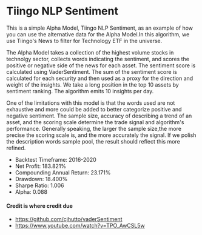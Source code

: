 # Tiingo NLP Sentiment

This is a simple Alpha Model, Tiingo NLP Sentiment, as an example of how you can use the alternative data for the Alpha Model.In this algorithm, we use Tiingo's News to filter for Technology ETF in the universe.

The Alpha Model takes a collection of the highest volume stocks in technolgy sector, collects words indicating the sentiment, and scores the positive or negative side of the news for each asset. The sentiment score is calculated using VaderSentiment. The sum of the sentiment score is calculated for each security and then used as a proxy for the direction and weight of the insights. We take a long position in the top 10 assets by sentiment ranking. The algorithm emits 10 insights per day.

One of the limitations with this model is that the words used are not exhaustive and more could be added to better categorize positive and negative sentiment. The sample size, accuracy of describing a trend of an asset, and the scoring scale determine the trade signal and algorithm's performance. Generally speaking, the larger the sample size,the more precise the scoring scale is, and the more accurately the signal. If we polish the description words sample pool, the result should reflect this more refined.

- Backtest Timeframe: 2016-2020
- Net Profit: 183.821%
- Compounding Annual Return: 23.171%
- Drawdown: 18.400%
- Sharpe Ratio: 1.006
- Alpha: 0.088

#### Credit is where credit due
- https://github.com/cjhutto/vaderSentiment
- https://www.youtube.com/watch?v=TPO_AwCSL5w 
